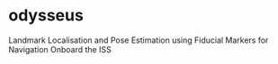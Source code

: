 # odysseus
Landmark Localisation and Pose Estimation using Fiducial Markers for Navigation Onboard the ISS
